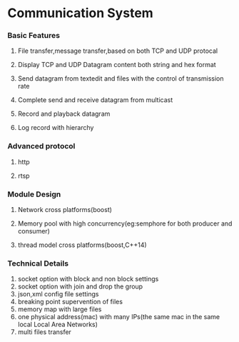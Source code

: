 # Communication System
### Basic Features

1. File transfer,message transfer,based on both TCP and UDP protocal

2. Display TCP and UDP Datagram content both string and hex format

3. Send datagram from textedit and files with the control of transmission rate

4. Complete send and receive datagram from multicast

5. Record and playback datagram

6. Log record with hierarchy

### Advanced protocol

1. http

2. rtsp

### Module Design

1. Network cross platforms(boost)

2. Memory pool with high concurrency(eg:semphore for both producer and consumer)

3. thread model cross platforms(boost,C++14)

### Technical Details

1. socket option with block and non block settings
2. socket option with join and drop the group
3. json,xml config file settings
4. breaking point supervention of files
5. memory map with large files
6. one physical address(mac) with many IPs(the same mac in the same local Local Area Networks)
7. multi files transfer